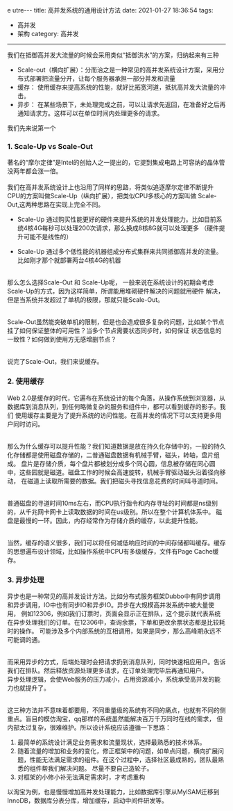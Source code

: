 e 
 utre---
title: 高并发系统的通用设计方法
date: 2021-01-27 18:36:54
tags:
- 高并发
- 架构
category: 高并发
---
 我们在抵御高并发大流量的时候会采用类似“抵御洪水”的方案，归纳起来有三种
 + Scale-out（横向扩展）：分而治之是一种常见的高并发系统设计方案，采用分布式部署把流量分开，让每个服务器承担一部分并发和流量
 + 缓存： 使用缓存来提高系统的性能，就好比拓宽河道，抵抗高并发大流量的冲击。
 + 异步： 在某些场景下，未处理完成之前，可以让请求先返回，在准备好之后再通知请求方。这样可以在单位时间内处理更多的请求。

我们先来说第一个

### 1. Scale-Up vs Scale-Out

   著名的“摩尔定律”是Intel的创始人之一提出的，它提到集成电路上可容纳的晶体管没两年都会涨一倍。</br>
   <br/>我们在高并发系统设计上也沿用了同样的思路，将类似追逐摩尔定律不断提升CPU的方案叫做Scale-Up（纵向扩展），把类似CPU多核心的方案叫做
   Scale-Out,这两种思路在实现上完全不同。
   + Scale-Up  通过购买性能更好的硬件来提升系统的并发处理能力。比如目前系统4核4G每秒可以处理200次请求，那么换成8核8G就可以处理更多
     （硬件提升可能不是线性的）
     
   + Scale-Up  通过多个低性能的机器组成分布式集群来共同抵御高并发的流量。比如刚才那个就部署两台4核4G的机器
    
<br/>那么怎么选择Scale-Out 和 Scale-Up呢， 一般来说在系统设计的初期会考虑Scale-Up的方式，因为这样简单，所谓能用堆砌硬件解决的问题就用硬件
    解决，但是当系统并发超过了单机的极限，那就只能Scale-Out。
   
<br/>Scale-Out虽然能突破单机的限制，但是也会造成很多复杂的问题，比如某个节点挂了如何保证整体的可用性？当多个节点需要状态同步时，如何保证
    状态信息的一致性？如何做到使用方无感增删节点？
   
<br/>说完了Scale-Out，我们来说缓存。

### 2. 使用缓存

   Web 2.0是缓存的时代，它遍布在系统设计的每个角落，从操作系统到浏览器，从数据库到消息队列，到任何略微复杂的服务和组件中，都可以看到缓存的影子。我们
   使用缓存主要是为了提升系统的访问性能。在高并发的情况下可以支持更多用户同时访问。

   <br/>那么为什么缓存可以提升性能？我们知道数据是放在持久化存储中的，一般的持久化存储都是使用磁盘存储的，二普通磁盘数据有机械手臂，磁头，转轴，盘片组成。
   盘片是存储介质，每个盘片都被划分成多个同心圆，信息被存储在同心圆中，这些园就是磁道。磁盘工作的时候会高速旋转，机械手臂驱动磁头沿着径向移动，
   在磁道上读取所需要的数据。我们把磁头寻找信息花费的时间叫寻道时间。

   <br/>普通磁盘的寻道时间10ms左右，而CPU执行指令和内存寻址的时间都是ns级别的，从千兆网卡网卡上读取数据的时间在us级别。所以在整个计算机体系中。
   磁盘是最慢的一环。因此，内存经常作为存储介质的缓存，以此提升性能。
   
   <br/>当然，缓存的语义很多，我们可以将任何减低响应时间的中间存储都叫缓存。缓存的思想遍布设计领域，比如操作系统中CPU有多级缓存，文件有Page Cache缓存。

### 3. 异步处理

   异步也是一种常见的高并发设计方法。比如分布式服务框架Dubbo中有同步调用和异步调用，IO中也有同步IO和异步IO。异步在大规模高并发系统中被大量使用，
   例如12306，例如我们订票时，页面会显示正在排队，这个提示就代表系统在异步处理我们的订单。在12306中，查询余票，下单和更改余票状态都是比较耗时的操作。
   可能涉及多个内部系统的互相调用，如果是同步，那么高峰期永远不可能调的通。

   <br/>而采用异步的方式，后端处理时会把请求扔到消息队列，同时快速相应用户。告诉我们在排队。然后释放资源处理更多请求，在订单处理完毕后再通知用户。
   <br/>异步处理逻辑，会使Web服务的压力减小，占用资源减小，系统承受高并发的能力也就提升了。


<br/>这三种方法并不意味着都要用，不同重量级的系统有不同的痛点，也就有不同的侧重点。盲目的模仿淘宝，qq那样的系统虽然能解决百万千万同时在线的需求，
但内部太过复杂，很难维护。所以设计系统应该遵循一下思路：

1.  最简单的系统设计满足业务需求和流量现状，选择最熟悉的技术体系。
2. 随着流量的增加和业务的变化，修正框架中的问题，如单点问题，横向扩展问题，性能无法满足需求的组件。在这个过程中，选择社区最成熟的，团队最熟悉的组件帮我们解决问题。
尽量不要自己造轮子。
3. 对框架的小修小补无法满足需求时，才考虑重构

以淘宝为例，也是慢慢增加高并发处理能力，比如数据库引擎从MylSAM迁移到InnoDB，数据库分表分库，增加缓存，启动中间件研发等。



